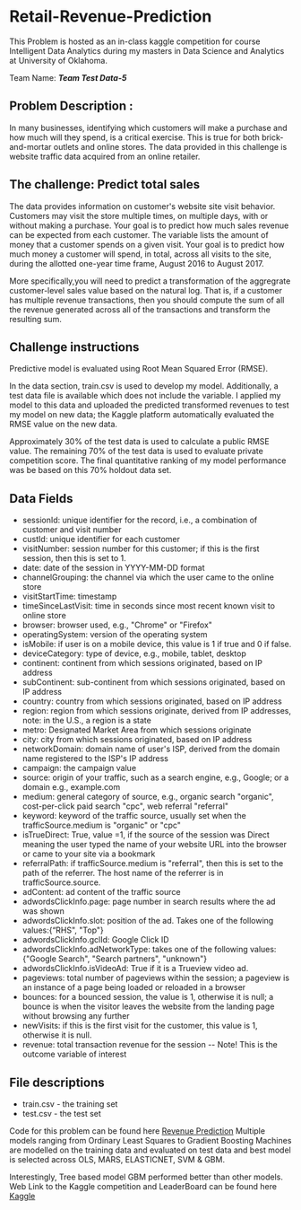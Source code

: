 # Retail-Revenue-Prediction

This Problem is hosted as an in-class kaggle competition for course Intelligent Data Analytics 
during my masters in Data Science and Analytics at University of Oklahoma.

Team Name: **_Team Test Data-5_**

## Problem Description :
In many businesses, identifying which customers will make a purchase and how much will they spend, is a critical exercise. This is true for both brick-and-mortar outlets and online stores. The data provided in this challenge is website traffic data acquired from an online retailer.

## The challenge: Predict total sales
The data provides information on customer's website site visit behavior. Customers may visit the store multiple times, on multiple days, with or without making a purchase. Your goal is to predict how much sales revenue can be expected from each customer. The variable  lists the amount of money that a customer spends on a given visit. Your goal is to predict how much money a customer will spend, in total, across all visits to the site, during the allotted one-year time frame, August 2016 to August 2017.

More specifically,you will need to predict a transformation of the aggregrate customer-level sales value based on the natural log. That is, if a customer has multiple revenue transactions, then you should compute the sum of all the revenue generated across all of the transactions and transform the resulting sum.


## Challenge instructions
Predictive model is evaluated using Root Mean Squared Error (RMSE).

In the data section, train.csv is used to develop my model. Additionally, a test data file is available which does not include the  variable. I applied my model to this data and uploaded the predicted transformed revenues to test my model on new data; the Kaggle platform automatically evaluated the RMSE value on the new data.

Approximately 30% of the test data is used to calculate a public RMSE value. The remaining 70% of the test data is used to evaluate  private competition score. The final quantitative ranking of my model performance was be based on this 70% holdout data set.

## Data Fields
* sessionId: unique identifier for the record, i.e., a combination of customer and visit number
* custId: unique identifier for each customer
* visitNumber: session number for this customer; if this is the first session, then this is set to 1.
* date: date of the session in YYYY-MM-DD format
* channelGrouping: the channel via which the user came to the online store
* visitStartTime: timestamp
* timeSinceLastVisit: time in seconds since most recent known visit to online store
* browser: browser used, e.g., "Chrome" or "Firefox"
* operatingSystem: version of the operating system
* isMobile: if user is on a mobile device, this value is 1 if true and 0 if false.
* deviceCategory: type of device, e.g., mobile, tablet, desktop
* continent: continent from which sessions originated, based on IP address
* subContinent: sub-continent from which sessions originated, based on IP address
* country: country from which sessions originated, based on IP address
* region: region from which sessions originate, derived from IP addresses, note: in the U.S., a region is a state
* metro: Designated Market Area from which sessions originate
* city: city from which sessions originated, based on IP address
* networkDomain: domain name of user's ISP, derived from the domain name registered to the ISP's IP address
* campaign: the campaign value
* source: origin of your traffic, such as a search engine, e.g., Google; or a domain e.g., example.com
* medium: general category of source, e.g., organic search "organic", cost-per-click paid search "cpc", web referral "referral"
* keyword: keyword of the traffic source, usually set when the trafficSource.medium is "organic" or "cpc"
* isTrueDirect: True, value =1, if the source of the session was Direct meaning the user typed the name of your website URL into the browser or came to your site via a bookmark
* referralPath: if trafficSource.medium is "referral", then this is set to the path of the referrer. The host name of the referrer is in trafficSource.source.
* adContent: ad content of the traffic source
* adwordsClickInfo.page: page number in search results where the ad was shown
* adwordsClickInfo.slot: position of the ad. Takes one of the following values:{“RHS", "Top"}
* adwordsClickInfo.gclId: Google Click ID
* adwordsClickInfo.adNetworkType: takes one of the following values: {"Google Search", "Search partners", "unknown"}
* adwordsClickInfo.isVideoAd: True if it is a Trueview video ad.
* pageviews: total number of pageviews within the session; a pageview is an instance of a page being loaded or reloaded in a browser
* bounces: for a bounced session, the value is 1, otherwise it is null; a bounce is when the visitor leaves the website from the landing page without browsing any further
* newVisits: if this is the first visit for the customer, this value is 1, otherwise it is null.
* revenue: total transaction revenue for the session -- Note! This is the outcome variable of interest

## File descriptions
* train.csv - the training set
* test.csv - the test set

Code for this problem can be found here [Revenue Prediction](./Revenue-Prediction.R)
Multiple models ranging from Ordinary Least Squares to Gradient Boosting Machines are modelled on the training data and evaluated on test data and best model is selected 
across OLS, MARS, ELASTICNET, SVM & GBM.

Interestingly, Tree based model GBM performed better than other models.
Web Link to the Kaggle competition and LeaderBoard can be found here [Kaggle](https://www.kaggle.com/c/2021-5103-hw6/leaderboard)
